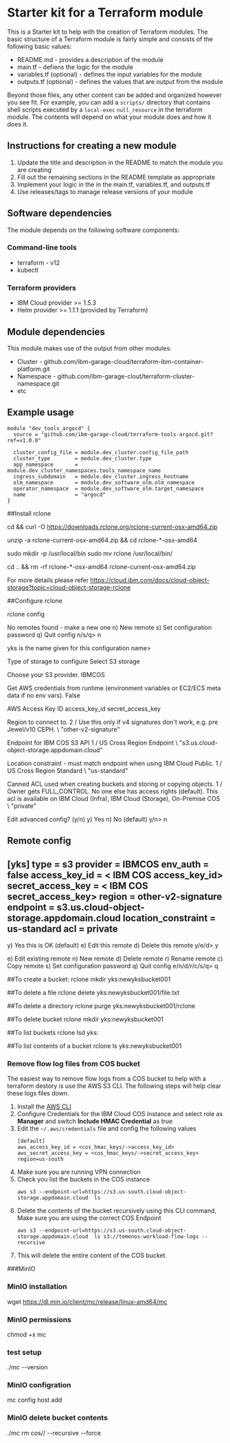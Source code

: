 # Starter kit for a Terraform module

This is a Starter kit to help with the creation of Terraform modules. The basic structure of a Terraform module is fairly
simple and consists of the following basic values:

- README.md - provides a description of the module
- main.tf - defiens the logic for the module
- variables.tf (optional) - defines the input variables for the module
- outputs.tf (optional) - defines the values that are output from the module

Beyond those files, any other content can be added and organized however you see fit. For example, you can add a `scripts/` directory
that contains shell scripts executed by a `local-exec` `null_resource` in the terraform module. The contents will depend on what your
module does and how it does it.

## Instructions for creating a new module

1. Update the title and description in the README to match the module you are creating
2. Fill out the remaining sections in the README template as appropriate
3. Implement your logic in the in the main.tf, variables.tf, and outputs.tf
4. Use releases/tags to manage release versions of your module

## Software dependencies

The module depends on the following software components:

### Command-line tools

- terraform - v12
- kubectl

### Terraform providers

- IBM Cloud provider >= 1.5.3
- Helm provider >= 1.1.1 (provided by Terraform)

## Module dependencies

This module makes use of the output from other modules:

- Cluster - github.com/ibm-garage-cloud/terraform-ibm-container-platform.git
- Namespace - github.com/ibm-garage-clout/terraform-cluster-namespace.git
- etc

## Example usage

```hcl-terraform
module "dev_tools_argocd" {
  source = "github.com/ibm-garage-cloud/terraform-tools-argocd.git?ref=v1.0.0"

  cluster_config_file = module.dev_cluster.config_file_path
  cluster_type        = module.dev_cluster.type
  app_namespace       = module.dev_cluster_namespaces.tools_namespace_name
  ingress_subdomain   = module.dev_cluster.ingress_hostname
  olm_namespace       = module.dev_software_olm.olm_namespace
  operator_namespace  = module.dev_software_olm.target_namespace
  name                = "argocd"
}
```

##Install rclone

cd && curl -O https://downloads.rclone.org/rclone-current-osx-amd64.zip

unzip -a rclone-current-osx-amd64.zip && cd rclone-*-osx-amd64

sudo mkdir -p /usr/local/bin
sudo mv rclone /usr/local/bin/

cd .. && rm -rf rclone-*-osx-amd64 rclone-current-osx-amd64.zip

For more details please refer https://cloud.ibm.com/docs/cloud-object-storage?topic=cloud-object-storage-rclone

##Configure rclone

rclone config

No remotes found - make a new one
        n) New remote
        s) Set configuration password
        q) Quit config
        n/s/q> n

yks is the name given for this configuration
name> <YOUR NAME>

Type of storage to configure
Select S3 storage

Choose your S3 provider.
IBMCOS

Get AWS credentials from runtime (environment variables or EC2/ECS meta data if no env vars).
False

AWS Access Key ID
access_key_id
secret_access_key

Region to connect to.
2 / Use this only if v4 signatures don't work, e.g. pre Jewel/v10 CEPH.
   \ "other-v2-signature"

Endpoint for IBM COS S3 API
1 / US Cross Region Endpoint
   \ "s3.us.cloud-object-storage.appdomain.cloud"

Location constraint - must match endpoint when using IBM Cloud Public.
1 / US Cross Region Standard
   \ "us-standard"

Canned ACL used when creating buckets and storing or copying objects.
1 / Owner gets FULL_CONTROL. No one else has access rights (default). This acl is available on IBM Cloud (Infra), IBM Cloud (Storage), On-Premise COS
   \ "private"

Edit advanced config? (y/n)
y) Yes
n) No (default)
y/n> n

Remote config
--------------------
[yks]
type = s3
provider = IBMCOS
env_auth = false
access_key_id = < IBM COS access_key_id>
secret_access_key = < IBM COS secret_access_key>
region = other-v2-signature
endpoint = s3.us.cloud-object-storage.appdomain.cloud
location_constraint = us-standard
acl = private
--------------------


y) Yes this is OK (default)
e) Edit this remote
d) Delete this remote
y/e/d> y

e) Edit existing remote
n) New remote
d) Delete remote
r) Rename remote
c) Copy remote
s) Set configuration password
q) Quit config
e/n/d/r/c/s/q> q

##To create a bucket:
rclone mkdir yks:newyksbucket001  

##To delete a file
rclone delete yks:newyksbucket001/file.txt

##To delete a directory
rclone purge  yks:newyksbucket001/rclone

##To delete bucket
rclone mkdir yks:newyksbucket001

##To list buckets
rclone lsd yks:

##To list contents of a bucket
rclone ls yks:newyksbucket001  


### Remove flow log files from COS bucket
The easiest way to remove flow logs from a COS bucket to help with a terraform destory is use the AWS S3 CLI. The following steps will help clear these logs files down.
1. Install the [AWS CLI](https://aws.amazon.com/cli/)
2. Configure Credentials for the IBM Cloud COS instance and select role as **Manager** and switch **Include HMAC Credential** as true
3. Edit the `~/.aws/credentials` file and config the following values
    ```
    [default]
    aws_access_key_id = <cos_hmac_keys/->access_key_id>
    aws_secret_access_key = <cos_hmac_keys/->secret_access_key>
    region=us-south
    ```
4. Make sure you are running VPN connection
5. Check you list the buckets in the COS instance
    ```
    aws s3 --endpoint-url=https://s3.us-south.cloud-object-storage.appdomain.cloud  ls
    ```
5. Delete the contents of the bucket recursively using this CLI command, Make sure you are using the correct COS Endpoint
    ```
    aws s3 --endpoint-url=https://s3.us-south.cloud-object-storage.appdomain.cloud  ls s3://temenos-workload-flow-logs --recursive
    ```
6. This will delete the entire content of the COS bucket

###MinIO
### MinIO installation
wget https://dl.min.io/client/mc/release/linux-amd64/mc
### MinIO permissions
 chmod +x mc
 ### test setup
 ./mc --version
### MinIO configration 
mc config host add <ALIAS> <COS-ENDPOINT> <ACCESS-KEY> <SECRET-KEY> 
### MinIO delete bucket contents
./mc rm cos/<bucket name>/ --recursive --force

